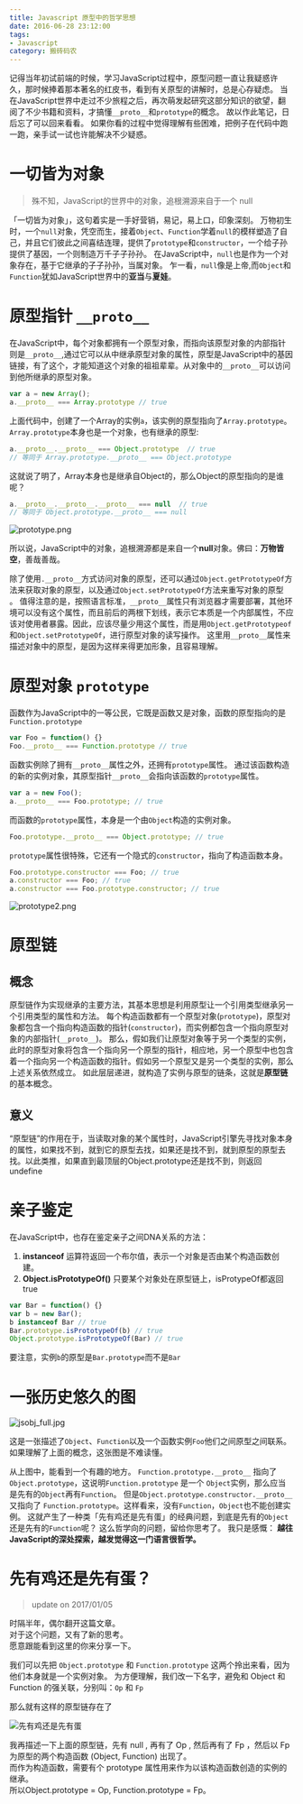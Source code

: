 ```yaml
---
title: Javascript 原型中的哲学思想
date: 2016-06-28 23:12:00
tags:
- Javascript
category: 搬砖码农
---
```



记得当年初试前端的时候，学习JavaScript过程中，原型问题一直让我疑惑许久，那时候捧着那本著名的红皮书，看到有关原型的讲解时，总是心存疑虑。
当在JavaScript世界中走过不少旅程之后，再次萌发起研究这部分知识的欲望，翻阅了不少书籍和资料，才搞懂`__proto__`和`prototype`的概念。
故以作此笔记，日后忘了可以回来看看。
如果你看的过程中觉得理解有些困难，把例子在代码中跑一跑，亲手试一试也许能解决不少疑惑。

# 一切皆为对象

> 殊不知，JavaScript的世界中的对象，追根溯源来自于一个 null

「一切皆为对象」，这句着实是一手好营销，易记，易上口，印象深刻。
万物初生时，一个`null`对象，凭空而生，接着`Object`、`Function`学着`null`的模样塑造了自己，并且它们彼此之间喜结连理，提供了`prototype`和`constructor`，一个给子孙提供了基因，一个则制造万千子子孙孙。
在JavaScript中，`null`也是作为一个对象存在，基于它继承的子子孙孙，当属对象。
乍一看，`null`像是上帝,而`Object`和`Function`犹如JavaScript世界中的**亚当**与**夏娃**。


# 原型指针 `__proto__`

在JavaScript中，每个对象都拥有一个原型对象，而指向该原型对象的内部指针则是`__proto__`,通过它可以从中继承原型对象的属性，原型是JavaScript中的基因链接，有了这个，才能知道这个对象的祖祖辈辈。从对象中的`__proto__`可以访问到他所继承的原型对象。

```javascript
var a = new Array();
a.__proto__ === Array.prototype // true
```

上面代码中，创建了一个Array的实例`a`，该实例的原型指向了`Array.prototype`。
`Array.prototype`本身也是一个对象，也有继承的原型:

```javascript
a.__proto__.__proto__ === Object.prototype  // true
// 等同于 Array.prototype.__proto__ === Object.prototype
```

这就说了明了，Array本身也是继承自Object的，那么Object的原型指向的是谁呢？

```javascript
a.__proto__.__proto__.__proto__ === null  // true
// 等同于 Object.prototype.__proto__ === null
```

![prototype.png](/image/blog/philosophy-though-of-javascript-proto/F155FDADCE01F99F7E10F5323F7CADEE.png)

所以说，JavaScript中的对象，追根溯源都是来自一个**null**对象。佛曰：**万物皆空**，善哉善哉。

除了使用`.__proto__`方式访问对象的原型，还可以通过`Object.getPrototypeOf`方法来获取对象的原型，以及通过`Object.setPrototypeOf`方法来重写对象的原型
。
值得注意的是，按照语言标准，`__proto__`属性只有浏览器才需要部署，其他环境可以没有这个属性，而且前后的两根下划线，表示它本质是一个内部属性，不应该对使用者暴露。因此，应该尽量少用这个属性，而是用`Object.getPrototypeof`和`Object.setPrototypeOf`，进行原型对象的读写操作。
这里用`__proto__`属性来描述对象中的原型，是因为这样来得更加形象，且容易理解。

# 原型对象 `prototype`
函数作为JavaScript中的一等公民，它既是函数又是对象，函数的原型指向的是`Function.prototype`

```javascript
var Foo = function() {}
Foo.__proto__ === Function.prototype // true
```

函数实例除了拥有`__proto__`属性之外，还拥有`prototype`属性。
通过该函数构造的新的实例对象，其原型指针`__proto__`会指向该函数的`prototype`属性。

```javascript
var a = new Foo();
a.__proto__ === Foo.prototype; // true
```

而函数的`prototype`属性，本身是一个由`Object`构造的实例对象。

```javascript
Foo.prototype.__proto__ === Object.prototype; // true
```

`prototype`属性很特殊，它还有一个隐式的`constructor`，指向了构造函数本身。


```javascript
Foo.prototype.constructor === Foo; // true
a.constructor === Foo; // true
a.constructor === Foo.prototype.constructor; // true
```

![prototype2.png](/image/blog/philosophy-though-of-javascript-proto/56AF39C33A5154A2178E9A82E53D2C11.png)

# 原型链

## 概念
原型链作为实现继承的主要方法，其基本思想是利用原型让一个引用类型继承另一个引用类型的属性和方法。
每个构造函数都有一个原型对象(`prototype`)，原型对象都包含一个指向构造函数的指针(`constructor`)，而实例都包含一个指向原型对象的内部指针(`__proto__`)。
那么，假如我们让原型对象等于另一个类型的实例，此时的原型对象将包含一个指向另一个原型的指针，相应地，另一个原型中也包含着一个指向另一个构造函数的指针。假如另一个原型又是另一个类型的实例，那么上述关系依然成立。
如此层层递进，就构造了实例与原型的链条，这就是**原型链**的基本概念。

## 意义
“原型链”的作用在于，当读取对象的某个属性时，JavaScript引擎先寻找对象本身的属性，如果找不到，就到它的原型去找，如果还是找不到，就到原型的原型去找。以此类推，如果直到最顶层的Object.prototype还是找不到，则返回undefine

# 亲子鉴定
在JavaScript中，也存在鉴定亲子之间DNA关系的方法：
1. **instanceof**
  运算符返回一个布尔值，表示一个对象是否由某个构造函数创建。
2. **Object.isPrototypeOf()**
  只要某个对象处在原型链上，isProtypeOf都返回true

```javascript
var Bar = function() {}
var b = new Bar();
b instanceof Bar // true
Bar.prototype.isPrototypeOf(b) // true
Object.prototype.isPrototypeOf(Bar) // true
```
要注意，实例`b`的原型是`Bar.prototype`而不是`Bar`

# 一张历史悠久的图
![jsobj_full.jpg](/image/blog/philosophy-though-of-javascript-proto/289FC3BDCB0425AA1C9F0DC5EBA1079F.jpg)

这是一张描述了`Object`、`Function`以及一个函数实例`Foo`他们之间原型之间联系。如果理解了上面的概念，这张图是不难读懂。

从上图中，能看到一个有趣的地方。
`Function.prototype.__proto__` 指向了 `Object.prototype`，这说明`Function.prototype` 是一个 `Object`实例，那么应当是先有的`Object`再有`Function`。
但是`Object.prototype.constructor.__proto__` 又指向了 `Function.prototype`。这样看来，没有`Function`，`Object`也不能创建实例。
这就产生了一种类「先有鸡还是先有蛋」的经典问题，到底是先有的`Object`还是先有的`Function`呢？
这么哲学向的问题，留给你思考了。
我只是感慨：
**越往JavaScript的深处探索，越发觉得这一门语言很哲学。**

# 先有鸡还是先有蛋？
> update on 2017/01/05

时隔半年，偶尔翻开这篇文章。    
对于这个问题，又有了新的思考。    
愿意跟能看到这里的你来分享一下。

我们可以先把 `Object.prototype` 和 `Function.prototype` 这两个拎出来看，因为他们本身就是一个实例对象。
为方便理解，我们改一下名字，避免和 Object 和 Function 的强关联，分别叫：`Op` 和 `Fp`

那么就有这样的原型链存在了 

![先有鸡还是先有蛋](/image/blog/philosophy-though-of-javascript-proto/object-or-function-first.png)

我再描述一下上面的原型链，先有 null , 再有了 Op , 然后再有了 Fp ，然后以 Fp 为原型的两个构造函数 (Object, Function) 出现了。    
而作为构造函数，需要有个 prototype 属性用来作为以该构造函数创造的实例的继承。    
所以Object.prototype = Op, Function.prototype = Fp。